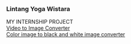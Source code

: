 ### Lintang Yoga Wistara
MY INTERNSHIP PROJECT  
[Video to Image Converter](https://github.com/linseayw/testLTI/tree/c514985472c1eb429427dd7e2684d28e43b04c53/Video%20to%20Image%20Converter)  
[Color image to black and white image converter](https://github.com/linseayw/testLTI/blob/c514985472c1eb429427dd7e2684d28e43b04c53/Color%20image%20to%20black%20and%20white%20image%20converter/README.md)  